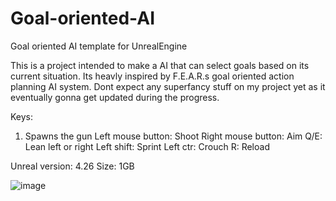 # Goal-oriented-AI
Goal oriented AI template for UnrealEngine


This is a project intended to make a AI that can select goals based on its current situation. Its heavly inspired by F.E.A.R.s goal oriented action planning AI
system. Dont expect any superfancy stuff on my project yet as it eventually gonna get updated during the progress.



Keys:
1. Spawns the gun
Left mouse button: Shoot
Right mouse button: Aim
Q/E: Lean left or right
Left shift: Sprint
Left ctr: Crouch
R: Reload

Unreal version: 4.26 
Size: 1GB 


![image](https://user-images.githubusercontent.com/2607194/161404516-b2f224d5-727f-4471-ba09-1bd7f6da544e.png)
